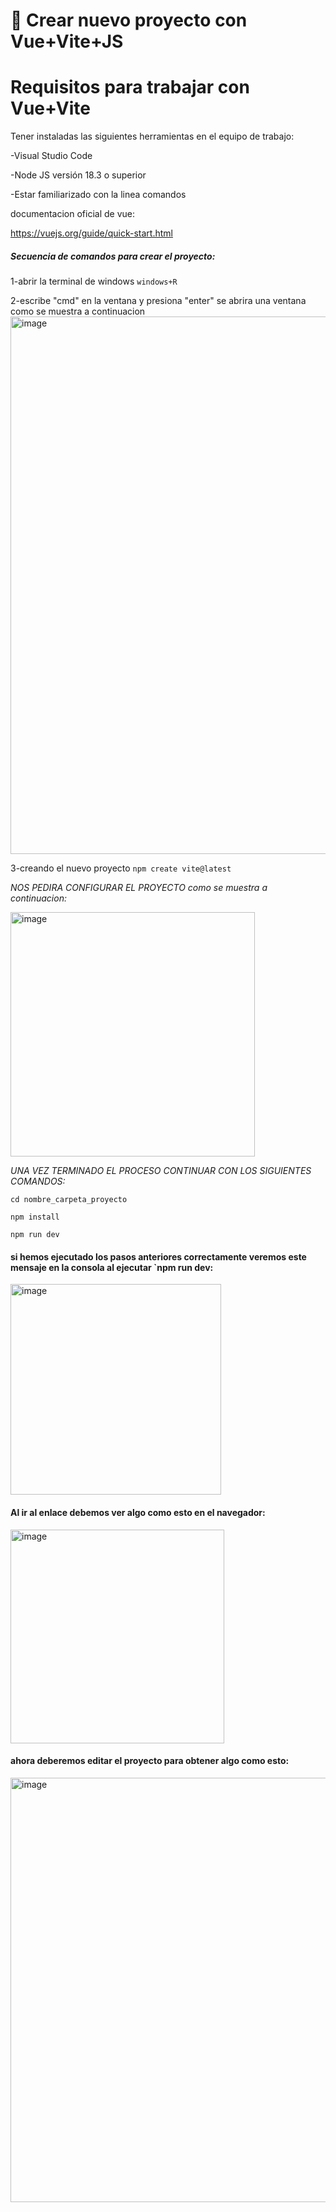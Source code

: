 # 💼 Crear nuevo proyecto con Vue+Vite+JS

# Requisitos para trabajar con Vue+Vite

Tener instaladas las siguientes herramientas en el equipo de trabajo:

-Visual Studio Code

-Node JS versión 18.3 o superior

-Estar familiarizado con la linea comandos


documentacion oficial de vue:

https://vuejs.org/guide/quick-start.html


##### Secuencia de comandos para crear el proyecto:
1-abrir la terminal de windows
`windows+R`

2-escribe "cmd" en la ventana y presiona "enter"
se abrira una ventana como se muestra a continuacion
<img width="860" alt="image" src="https://github.com/user-attachments/assets/74922269-b92a-40b2-ae37-b5f73a4af613" />

3-creando el nuevo proyecto 
`npm create vite@latest`

*NOS PEDIRA CONFIGURAR EL PROYECTO como se muestra a continuacion:*

<img width="391" alt="image" src="https://github.com/user-attachments/assets/73a3b6c2-8449-414b-9671-0e77b30ac801" />


*UNA VEZ TERMINADO EL PROCESO CONTINUAR CON LOS SIGUIENTES COMANDOS:*

 `cd nombre_carpeta_proyecto`
 
 `npm install`
 
 `npm run dev`

#### si hemos ejecutado los pasos anteriores correctamente veremos este mensaje en la consola al ejecutar `npm run dev:
<img width="337" alt="image" src="https://github.com/user-attachments/assets/76d1af4f-8467-49a3-96e2-ddb80dfb6853" />


#### Al ir al enlace debemos ver algo como esto en el navegador:
<img width="342" alt="image" src="https://github.com/user-attachments/assets/bccc7af8-4115-4f7a-bc5f-332c8fc7cad1" />


#### ahora deberemos editar el proyecto para obtener algo como esto:
<img width="679" alt="image" src="https://github.com/user-attachments/assets/5d270641-dbd3-4d7d-a301-a96e96a687c4" />


